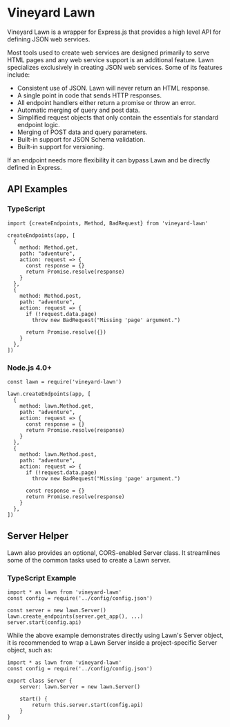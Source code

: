 # Vineyard Lawn

Vineyard Lawn is a wrapper for Express.js that provides a high level API for defining JSON web services.

Most tools used to create web services are designed primarily to serve HTML pages and any web service support is an additional feature. Lawn specializes exclusively in creating JSON web services.  Some of its features include:

* Consistent use of JSON.  Lawn will never return an HTML response.
* A single point in code that sends HTTP responses.
* All endpoint handlers either return a promise or throw an error.
* Automatic merging of query and post data.
* Simplified request objects that only contain the essentials for standard endpoint logic.
* Merging of POST data and query parameters.
* Built-in support for JSON Schema validation.
* Built-in support for versioning.

If an endpoint needs more flexibility it can bypass Lawn and be directly defined in Express.

## API Examples

### TypeScript

    import {createEndpoints, Method, BadRequest} from 'vineyard-lawn'
  
    createEndpoints(app, [
      {
        method: Method.get,
        path: "adventure",
        action: request => {
          const response = {}
          return Promise.resolve(response)
        }
      },
      {
        method: Method.post,
        path: "adventure",
        action: request => {
          if (!request.data.page)
            throw new BadRequest("Missing 'page' argument.")

          return Promise.resolve({})
        }
      },
    ])
    
### Node.js 4.0+

    const lawn = require('vineyard-lawn')
  
    lawn.createEndpoints(app, [
      {
        method: lawn.Method.get,
        path: "adventure",
        action: request => {
          const response = {}
          return Promise.resolve(response)
        }
      },
      {
        method: lawn.Method.post,
        path: "adventure",
        action: request => {
          if (!request.data.page)
            throw new BadRequest("Missing 'page' argument.")
          
          const response = {}
          return Promise.resolve(response)
        }
      },
    ])
    
## Server Helper

Lawn also provides an optional, CORS-enabled Server class. It streamlines some of the common tasks used to create a Lawn server.

### TypeScript Example

    import * as lawn from 'vineyard-lawn'
    const config = require('../config/config.json')

    const server = new lawn.Server()
    lawn.create_endpoints(server.get_app(), ...)
    server.start(config.api)

While the above example demonstrates directly using Lawn's Server object, it is recommended to wrap a Lawn Server inside a project-specific Server object, such as:

    import * as lawn from 'vineyard-lawn'
    const config = require('../config/config.json')
    
    export class Server {
        server: lawn.Server = new lawn.Server()
        
        start() {
            return this.server.start(config.api)
        }
    }